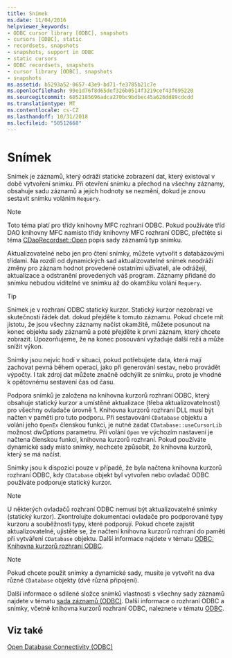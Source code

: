```yaml
---
title: Snímek
ms.date: 11/04/2016
helpviewer_keywords:
- ODBC cursor library [ODBC], snapshots
- cursors [ODBC], static
- recordsets, snapshots
- snapshots, support in ODBC
- static cursors
- ODBC recordsets, snapshots
- cursor library [ODBC], snapshots
- snapshots
ms.assetid: b5293a52-0657-43e9-bd71-fe3785b21c7e
ms.openlocfilehash: 99e1d76f8d65def326b0514f3219cef43f695220
ms.sourcegitcommit: 6052185696adca270bc9bdbec45a626dd89cdcdd
ms.translationtype: MT
ms.contentlocale: cs-CZ
ms.lasthandoff: 10/31/2018
ms.locfileid: "50512668"
---
```

# <a name="snapshot"></a>Snímek

Snímek je záznamů, který odráží statické zobrazení dat, který existoval v době vytvoření snímku. Při otevření snímku a přechod na všechny záznamy, obsahuje sadu záznamů a jejich hodnoty se nezmění, dokud je znovu sestavit snímku voláním `Requery`.

> [!NOTE]
>  Toto téma platí pro třídy knihovny MFC rozhraní ODBC. Pokud používáte tříd DAO knihovny MFC namísto třídy knihovny MFC rozhraní ODBC, přečtěte si téma [CDaoRecordset::Open](../../mfc/reference/cdaorecordset-class.md#open) popis sady záznamů typ snímku.

Aktualizovatelné nebo jen pro čtení snímky, můžete vytvořit s databázovými třídami. Na rozdíl od dynamických sad aktualizovatelné snímek neodráží změny pro záznam hodnot provedené ostatními uživateli, ale odrážejí, aktualizace a odstranění provedených váš program. Záznamy přidané do snímku nebudou viditelné ve snímku až do okamžiku volání `Requery`.

> [!TIP]
>  Snímek je v rozhraní ODBC statický kurzor. Statický kurzor nezobrazí ve skutečnosti řádek dat. dokud přejděte k tomuto záznamu. Pokud chcete mít jistotu, že jsou všechny záznamy načíst okamžitě, můžete posunout na konec objektu sady záznamů a poté přejděte k první záznam, který chcete zobrazit. Upozorňujeme, že na konec posouvání vyžaduje další režii a může snížit výkon.

Snímky jsou nejvíc hodí v situaci, pokud potřebujete data, která mají zachovat pevná během operací, jako při generování sestav, nebo provádět výpočty. I tak zdroj dat můžete značně odchýlit ze snímku, proto je vhodné k opětovnému sestavení čas od času.

Podpora snímků je založena na knihovna kurzorů rozhraní ODBC, který obsahuje statický kurzor a umístěné aktualizace (třeba aktualizovatelnosti) pro všechny ovladače úrovně 1. Knihovna kurzorů rozhraní DLL musí být načten v paměti pro tuto podporu. Při sestavování `CDatabase` objektu a volání jeho `OpenEx` členskou funkci, je nutné zadat `CDatabase::useCursorLib` možnost *dwOptions* parametru. Při volání `Open` ve výchozím nastavení je načtena členskou funkci, knihovna kurzorů rozhraní. Pokud používáte dynamické sady místo snímky, nechcete způsobit, že knihovna kurzorů, který se má načíst.

Snímky jsou k dispozici pouze v případě, že byla načtena knihovna kurzorů rozhraní ODBC, kdy `CDatabase` objekt byl vytvořen nebo ovladač ODBC používáte podporuje statický kurzor.

> [!NOTE]
>  U některých ovladačů rozhraní ODBC nemusí být aktualizovatelné snímky (statický kurzor). Zkontrolujte dokumentaci ovladače pro podporované typy kurzoru a souběžnosti typy, které podporují. Pokud chcete zajistit aktualizovatelné, ujistěte se, že načtení knihovna kurzorů rozhraní do paměti při vytváření `CDatabase` objektu. Další informace najdete v tématu [ODBC: Knihovna kurzorů rozhraní ODBC](../../data/odbc/odbc-the-odbc-cursor-library.md).

> [!NOTE]
>  Pokud chcete použít snímky a dynamické sady, musíte je vytvořit na dva různé `CDatabase` objekty (dvě různá připojení).

Další informace o sdílené složce snímků vlastnosti s všechny sady záznamů najdete v tématu [sada záznamů (ODBC)](../../data/odbc/recordset-odbc.md). Další informace o rozhraní ODBC a snímky, včetně knihovna kurzorů rozhraní ODBC, naleznete v tématu [ODBC](../../data/odbc/odbc-basics.md).

## <a name="see-also"></a>Viz také

[Open Database Connectivity (ODBC)](../../data/odbc/open-database-connectivity-odbc.md)